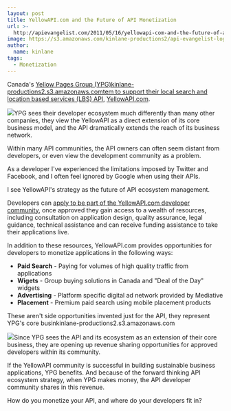 ```yaml
---
layout: post
title: YellowAPI.com and the Future of API Monetization
url: >-
  http://apievangelist.com/2011/05/16/yellowapi-com-and-the-future-of-api-monetization/
image: https://s3.amazonaws.com/kinlane-productions2/api-evangelist-logos/api-evangelist-butterfly-vertical.png
author:
  name: kinlane
tags:
  - Monetization
---
```

Canada's [Yellow Pages Group (YPG)kinlane-productions2.s3.amazonaws.comtem to support their local search and location based services (LBS) API,](http://www.ypg.com/en/ "Yellow Pages Group") [YellowAPI.com](http://www.yellowapi.com/ "YellowAPI.com").

[![](http://kinlane-productions.s3.amazonaws.com/yellowAPI/yellow-api.jpg)](http://www.yellowapi.com/ "YellowAPI.com")YPG sees their developer ecosystem much differently than many other companies, they view the YellowAPI as a direct extension of its core business model, and the API dramatically extends the reach of its business network.

Within many API communities, the API owners can often seem distant from developers, or even view the development community as a problem.

As a developer I've experienced the limitations imposed by Twitter and Facebook, and I often feel ignored by Google when using their APIs.

I see YellowAPI's strategy as the future of API ecosystem management.

Developers can [apply to be part of the YellowAPI.com developer community](http://www.yellowapi.com/member/register "apply to be part of the YPG developer community"), once approved they gain access to a wealth of resources, including consultation on application design, quality assurance, legal guidance, technical assistance and can receive funding assistance to take their applications live.

In addition to these resources, YellowAPI.com provides opportunities for developers to monetize applications in the following ways:

*   **Paid Search** - Paying for volumes of high quality traffic from applications
*   **Wigets** - Group buying solutions in Canada and "Deal of the Day" widgets
*   **Advertising** - Platform specific digital ad network provided by Mediative
*   **Placement** - Premium paid search using mobile placement products

These aren't side opportunities invented just for the API, they represent YPG's core businkinlane-productions2.s3.amazonaws.com

[![](http://kinlane-productions.s3.amazonaws.com/yellowAPI/yellow-pages-group.png)](http://www.ypg.com/en/ "Yellow Pages Group")Since YPG sees the API and its ecosystem as an extension of their core business, they are opening up revenue sharing opportunities for approved developers within its community.

If the YellowAPI community is successful in building sustainable business applications, YPG benefits. And because of the forward thinking API ecosystem strategy, when YPG makes money, the API developer community shares in this revenue.

How do you monetize your API, and where do your developers fit in?